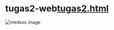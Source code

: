 # tugas2-web[tugas2.html](https://github.com/user-attachments/files/22403143/tugas2.html)
![medsos image](https://github.com/user-attachments/assets/dda9c13b-61a4-4c7d-84c1-3f611186a3bd)

